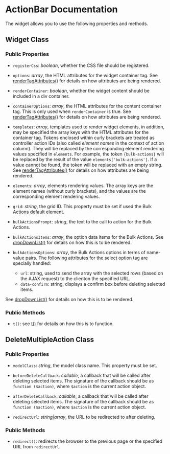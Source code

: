 ActionBar Documentation
=======================

The widget allows you to use the following properties and methods.

Widget Class
---------------

### Public Properties

  - `registerCss`: *boolean*, whether the CSS file should be registered.

  - `options`: *array*, the HTML attributes for the widget container tag. See [renderTagAttributes()] for details on how attributes are being rendered.

  - `renderContainer`: *boolean*, whether the widget content should be included in a div container.

  - `containerOptions`: *array*, the HTML attributes for the content container tag. This is only used when `renderContainer` is true. See [renderTagAttributes()] for details on how attributes are being rendered.

  - `templates`: *array*, templates used to render widget elements, in addition, may be specified the array keys with the HTML attributes for the container tag. Tokens enclosed within curly brackets are treated as controller action IDs (also called *element names* in the context of action column). They will be replaced by the corresponding element rendering values specified in `elements`. For example, the token `{bulk-actions}` will be replaced by the result of the value `elements['bulk-actions']`. If a value cannot be found, the token will be replaced with an empty string. See [renderTagAttributes()] for details on how attributes are being rendered.

  - `elements`: *array*, elements rendering values. The array keys are the element names (without curly brackets), and the values are the corresponding element rendering values.

  - `grid`: *string*, the grid ID. This property must be set if used the Bulk Actions default element.

  - `bulkActionsPrompt`: *string*, the text to the call to action for the Bulk Actions.

  - `bulkActionsItems`: *array*, the option data items for the Bulk Actions. See [dropDownList()] for details on how this is to be rendered.

  - `bulkActionsOptions`: *array*, the Bulk Actions options in terms of name-value pairs. The following attributes for the select option tag are specially handled:
    - `url`: string, used to send the array with the selected rows (based on the AJAX request) to the clienton the specified URL.
    - `data-confirm`: string, displays a confirm box before deleting selected items.

  See [dropDownList()] for details on how this is to be rendered.

### Public Methods

  - `t()`: see [t()] for details on how this is to function.

DeleteMultipleAction Class
--------------------------

### Public Properties

  - `modelClass`: *string*, the model class name. This property must be set.

  - `beforeDeleteCallback`: *callable*, a callback that will be called after deleting selected items. The signature of the callback should be as `function ($action)`, where `$action` is the current action object.

  - `afterDeleteCallback`: *callable*, a callback that will be called after deleting selected items. The signature of the callback should be as `function ($action)`, where `$action` is the current action object.

  - `redirectUrl`: *string|array*, the URL to be redirected to after deleting.

### Public Methods

  - `redirect()`: redirects the browser to the previous page or the specified URL from `redirectUrl`.

[renderTagAttributes()]:http://www.yiiframework.com/doc-2.0/yii-helpers-basehtml.html#renderTagAttributes()-detail
[dropDownList()]:http://www.yiiframework.com/doc-2.0/yii-helpers-basehtml.html#dropDownList()-detail
[t()]:http://www.yiiframework.com/doc-2.0/yii-baseyii.html#t()-detail
